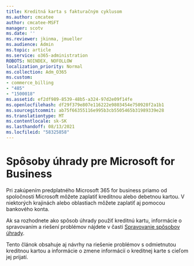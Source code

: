 ```yaml
---
title: Kreditná karta s fakturačným cyklusom
ms.author: cmcatee
author: cmcatee-MSFT
manager: scotv
ms.date: ''
ms.reviewer: jkinma, jmueller
ms.audience: Admin
ms.topic: article
ms.service: o365-administration
ROBOTS: NOINDEX, NOFOLLOW
localization_priority: Normal
ms.collection: Adm_O365
ms.custom:
- commerce_billing
- "485"
- "1500018"
ms.assetid: ef2df989-8539-48b5-a324-97d2e09f14fe
ms.openlocfilehash: df29f379e807e116222e9803454e750928f2a1b1
ms.sourcegitcommit: ab75f66355116e995b3cb5505465b31989339e28
ms.translationtype: MT
ms.contentlocale: sk-SK
ms.lasthandoff: 08/13/2021
ms.locfileid: "58325858"
---
```

# <a name="payment-methods-for-microsoft-for-business"></a>Spôsoby úhrady pre Microsoft for Business

Pri zakúpením predplatného Microsoft 365 for business priamo od spoločnosti Microsoft môžete zaplatiť kreditnou alebo debetnou kartou. V niektorých krajinách alebo oblastiach môžete zaplatiť aj pomocou bankového konta.
  
Ak sa rozhodnete ako spôsob úhrady použiť kreditnú kartu, informácie o spravovaním a riešení problémov nájdete v časti [Spravovanie spôsobov úhrady](https://docs.microsoft.com/microsoft-365/commerce/billing-and-payments/manage-payment-methods).
  
Tento článok obsahuje aj návrhy na riešenie problémov s odmietnutou kreditnou kartou a informácie o zmene informácií o kreditnej karte s cieľom jej prijatí.